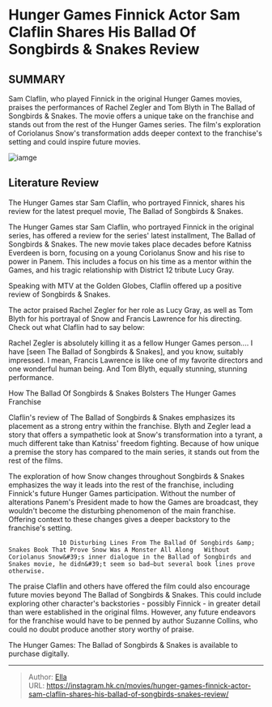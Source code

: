# Hunger Games  Finnick Actor Sam Claflin Shares His Ballad Of Songbirds &amp; Snakes Review


## SUMMARY 



  Sam Claflin, who played Finnick in the original Hunger Games movies, praises the performances of Rachel Zegler and Tom Blyth in The Ballad of Songbirds &amp; Snakes.   The movie offers a unique take on the franchise and stands out from the rest of the Hunger Games series.   The film&#39;s exploration of Coriolanus Snow&#39;s transformation adds deeper context to the franchise&#39;s setting and could inspire future movies.  

![iamge](https://static1.srcdn.com/wordpress/wp-content/uploads/2024/01/finnick-looking-on-in-hunger-games.jpg)

## Literature Review

The Hunger Games star Sam Claflin, who portrayed Finnick, shares his review for the latest prequel movie, The Ballad of Songbirds &amp; Snakes.




The Hunger Games star Sam Claflin, who portrayed Finnick in the original series, has offered a review for the series&#39; latest installment, The Ballad of Songbirds &amp; Snakes. The new movie takes place decades before Katniss Everdeen is born, focusing on a young Coriolanus Snow and his rise to power in Panem. This includes a focus on his time as a mentor within the Games, and his tragic relationship with District 12 tribute Lucy Gray.




Speaking with MTV at the Golden Globes, Claflin offered up a positive review of Songbirds &amp; Snakes.


 

The actor praised Rachel Zegler for her role as Lucy Gray, as well as Tom Blyth for his portrayal of Snow and Francis Lawrence for his directing. Check out what Claflin had to say below:


Rachel Zegler is absolutely killing it as a fellow Hunger Games person.... I have [seen The Ballad of Songbirds &amp; Snakes], and you know, suitably impressed. I mean, Francis Lawrence is like one of my favorite directors and one wonderful human being. And Tom Blyth, equally stunning, stunning performance.



 How The Ballad Of Songbirds &amp; Snakes Bolsters The Hunger Games Franchise 
          




Claflin&#39;s review of The Ballad of Songbirds &amp; Snakes emphasizes its placement as a strong entry within the franchise. Blyth and Zegler lead a story that offers a sympathetic look at Snow&#39;s transformation into a tyrant, a much different take than Katniss&#39; freedom fighting. Because of how unique a premise the story has compared to the main series, it stands out from the rest of the films.

The exploration of how Snow changes throughout Songbirds &amp; Snakes emphasizes the way it leads into the rest of the franchise, including Finnick&#39;s future Hunger Games participation. Without the number of alterations Panem&#39;s President made to how the Games are broadcast, they wouldn&#39;t become the disturbing phenomenon of the main franchise. Offering context to these changes gives a deeper backstory to the franchise&#39;s setting.

                  10 Disturbing Lines From The Ballad Of Songbirds &amp; Snakes Book That Prove Snow Was A Monster All Along   Without Coriolanus Snow&#39;s inner dialogue in the Ballad of Songbirds and Snakes movie, he didn&#39;t seem so bad—but several book lines prove otherwise.    




The praise Claflin and others have offered the film could also encourage future movies beyond The Ballad of Songbirds &amp; Snakes. This could include exploring other character&#39;s backstories - possibly Finnick - in greater detail than were established in the original films. However, any future endeavors for the franchise would have to be penned by author Suzanne Collins, who could no doubt produce another story worthy of praise.



The Hunger Games: The Ballad of Songbirds &amp; Snakes is available to purchase digitally.






---

> Author: [Ella](https://instagram.hk.cn/)  
> URL: https://instagram.hk.cn/movies/hunger-games-finnick-actor-sam-claflin-shares-his-ballad-of-songbirds-snakes-review/  

